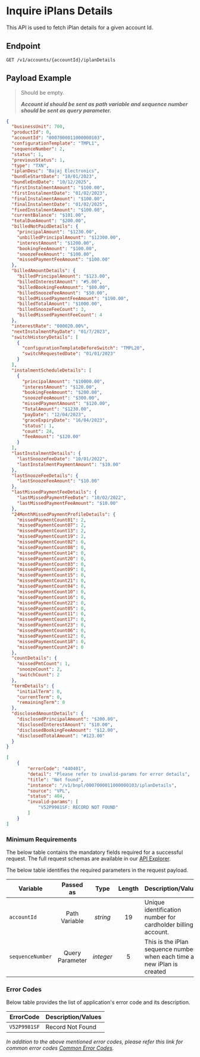# Inquire iPlans Details

This API is used to fetch iPlan details for a given account Id.

## Endpoint

`GET /v1/accounts/{accountId}/iplanDetails`

## Payload Example

<!--
type: tab
titles: Request, Response, Error
-->

>Should be empty.
>
>***Account id should be sent as path variable and sequence number should be sent as query parameter.***

<!--
type: tab
-->

```json
{
  "businessUnit": 700,
  "productId": 0,
  "accountId": "0007000011000000103",
  "configurationTemplate": "TMPL1",
  "sequenceNumber": 2,
  "status": 1,
  "previousStatus": 1,
  "type": "TXN",
  "iplanDesc": "Bajaj Electronics",
  "bundleStartDate": "10/01/2023",
  "bundleEndDate": "10/12/2025",
  "firstInstalmentAmount": "$100.00",
  "firstInstalmentDate": "01/02/2023",
  "finalInstalmentAmount": "$100.00",
  "finalInstalmentDate": "01/02/2025",
  "fixedInstalmentAmount": "$100.00",
  "currentBalance": "$101.00",
  "totalDueAmount": "$200.00",
  "billedNotPaidDetails": {
    "principalAmount": "$1230.00",
    "unbilledPrincipalAmount": "$12300.00",
    "interestAmount": "$1200.00",
    "bookingFeeAmount": "$100.00",
    "snoozeFeeAmount": "$100.00",
    "missedPaymentFeeAmount": "$100.00"
  },
  "billedAmountDetails": {
    "billedPrincipalAmount": "$123.00",
    "billedInterestAmount": "#5.00",
    "billedBookingFeeAmount": "$80.00",
    "billedSnoozeFeeAmount": "$50.00",
    "billedMissedPaymentFeeAmount": "$190.00",
    "billedTotalAmount": "$1000.00",
    "billedSnoozeFeeCount": 3,
    "billedMissedPaymentFeeCount": 4
  },
  "interestRate": "000020.00%",
  "nextInstalmentPayDate": "01/7/2023",
  "switchHistoryDetails": [
    {
      "configurationTemplateBeforeSwitch": "TMPL20",
      "switchRequestedDate": "01/01/2023"
    }
  ],
  "instalmentScheduleDetails": [
    {
      "principalAmount": "$10000.00",
      "interestAmount": "$120.00",
      "bookingFeeAmount": "$200.00",
      "snoozeFeeAmount": "$300.00",
      "missedPaymentAmount": "$120.00",
      "TotalAmount": "$1230.00",
      "payDate": "12/04/2023",
      "graceExpiryDate": "16/04/2023",
      "status": 1,
      "count": 24,
      "feeAmount": "$120.00"
    }
  ],
  "lastInstalmentDetails": {
    "lastSnoozeFeeDate": "10/01/2022",
    "lastInstalmentPaymentAmount": "$10.00"
  },
  "lastSnoozeFeeDetails": {
    "lastSnoozeFeeAmount": "$10.00"
  },
  "lastMissedPaymentFeeDetails": {
    "lastMissedPaymentFeeDate": "10/02/2022",
    "lastMissedPaymentFeeAmount": "$10.00"
  },
  "24MonthMissedPaymentProfileDetails": {
    "missedPaymentCount01": 2,
    "missedPaymentCount07": 2,
    "missedPaymentCount13": 2,
    "missedPaymentCount19": 2,
    "missedPaymentCount02": 0,
    "missedPaymentCount08": 0,
    "missedPaymentCount14": 0,
    "missedPaymentCount20": 0,
    "missedPaymentCount03": 0,
    "missedPaymentCount09": 0,
    "missedPaymentCount15": 0,
    "missedPaymentCount21": 0,
    "missedPaymentCount04": 0,
    "missedPaymentCount10": 0,
    "missedPaymentCount16": 0,
    "missedPaymentCount22": 0,
    "missedPaymentCount05": 0,
    "missedPaymentCount11": 0,
    "missedPaymentCount17": 0,
    "missedPaymentCount23": 0,
    "missedPaymentCount06": 0,
    "missedPaymentCount12": 0,
    "missedPaymentCount18": 0,
    "missedPaymentCount24": 0
  },
  "countDetails": {
    "missedPmtCount": 1,
    "snoozeCount": 2,
    "switchCount": 2
  },
  "termDetails": {
    "initialTerm": 0,
    "currentTerm": 0,
    "remainingTerm": 0
  },
  "disclosedAmountDetails": {
    "disclosedPrincipalAmount": "$200.00",
    "disclosedInterestAmount": "$10.00",
    "disclosedBookingFeeAmount": "$12.00",
    "disclosedTotalAmount": "#123.00"
  }
}
```

<!--
type: tab
-->

```json
[
    {
        "errorCode": "440401",
        "detail": "Please refer to invalid-params for error details",
        "title": "Not found",
        "instance": "/v1/bnpl/0007000011000000103/iplanDetails",
        "source": "VPL",
        "status": 404,
        "invalid-params": [
            "V52P9981SF: RECORD NOT FOUND"
        ]
    }
]
```

<!-- type: tab-end -->

### Minimum Requirements

The below table contains the mandatory fields required for a successful request. The full request schemas are available in our [API Explorer](../api/?type=get&path=/v1/accounts/{accountId}/iplanDetails).

The below table identifies the required parameters in the request payload.

| Variable | Passed as | Type | Length | Description/Values |
| -------- | :-------: | :--: | :------------: | ------------------ |
| `accountId` | Path Variable | *string* | 19 | Unique identification number for cardholder billing account. |
| `sequenceNumber` | Query Parameter | *integer* | 5 | This is the iPlan sequence number when each time a new iPlan is created |

### Error Codes

Below table provides the list of application's error code and its description.

| ErrorCode |  Description/Values |
| --------  | ------------------ |
| `V52P9981SF` | Record Not Found |

*In addition to the above mentioned error codes, please refer this link for common error codes [Common Error Codes](?path=docs/Common_Error_Code.md).*

